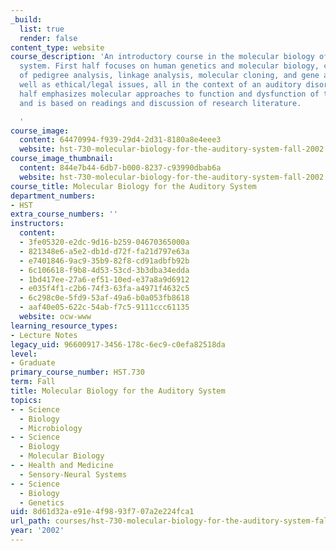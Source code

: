 ```yaml
---
_build:
  list: true
  render: false
content_type: website
course_description: 'An introductory course in the molecular biology of the auditory
  system. First half focuses on human genetics and molecular biology, covering fundamentals
  of pedigree analysis, linkage analysis, molecular cloning, and gene analysis as
  well as ethical/legal issues, all in the context of an auditory disorder. Second
  half emphasizes molecular approaches to function and dysfunction of the cochlea,
  and is based on readings and discussion of research literature.

  '
course_image:
  content: 64470994-f939-29d4-2d31-8180a8e4eee3
  website: hst-730-molecular-biology-for-the-auditory-system-fall-2002
course_image_thumbnail:
  content: 844e7b44-6db7-b000-8237-c93990dbab6a
  website: hst-730-molecular-biology-for-the-auditory-system-fall-2002
course_title: Molecular Biology for the Auditory System
department_numbers:
- HST
extra_course_numbers: ''
instructors:
  content:
  - 3fe05320-e2dc-9d16-b259-04670365000a
  - 821348e6-a5e2-db1d-d72f-fa21d797e63a
  - e7401846-9ac9-35b9-82f8-cd91adbfb92b
  - 6c106618-f9b8-4d53-53cd-3b3dba34edda
  - 1bd417ee-27a6-ef51-10ed-e37a8a9d6912
  - e035f4f1-c2b6-74f3-63fa-a4971f4632c5
  - 6c298c0e-5fd9-53af-49a6-b0a053fb8618
  - aaf40e05-622c-54ab-f7c5-9111ccc61135
  website: ocw-www
learning_resource_types:
- Lecture Notes
legacy_uid: 96600917-3456-178c-6ec9-c0efa82518da
level:
- Graduate
primary_course_number: HST.730
term: Fall
title: Molecular Biology for the Auditory System
topics:
- - Science
  - Biology
  - Microbiology
- - Science
  - Biology
  - Molecular Biology
- - Health and Medicine
  - Sensory-Neural Systems
- - Science
  - Biology
  - Genetics
uid: 8d61d32a-e91e-4f98-93f7-07a2e224fca1
url_path: courses/hst-730-molecular-biology-for-the-auditory-system-fall-2002
year: '2002'
---
```

